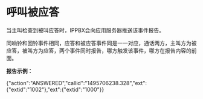 # 呼叫被应答

当主叫检查到被叫应答时，IPPBX会向应用服务器推送该事件报告。

同响铃和回铃事件相同，应答和被应答事件同是一一对应，通话两方，主叫方为被应答，被叫方为应答，两个事件同时报告，哪方触发该事件，哪方在报告内容的前面。

**报告示例：**

{"action":"ANSWERED","callid":"1495706238.328","ext":{"extid":"1002"},"ext":{"extid":"1000"}}

